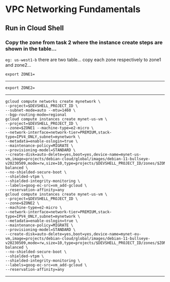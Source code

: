 # VPC Networking Fundamentals
## Run in Cloud Shell
### Copy the zone from task 2 where the instance create steps are shown in the table...

`eg: us-west1-b` there are two table... copy each zone respectively to zone1 and zone2...

```
export ZONE1=
```
---
```
export ZONE2=
```
---
```
gcloud compute networks create mynetwork \
--project=$DEVSHELL_PROJECT_ID \
--subnet-mode=auto --mtu=1460 \
--bgp-routing-mode=regional
gcloud compute instances create mynet-us-vm \
--project=$DEVSHELL_PROJECT_ID \
--zone=$ZONE1 --machine-type=e2-micro \
--network-interface=network-tier=PREMIUM,stack-type=IPV4_ONLY,subnet=mynetwork \
--metadata=enable-oslogin=true \
--maintenance-policy=MIGRATE \
--provisioning-model=STANDARD \
--create-disk=auto-delete=yes,boot=yes,device-name=mynet-us-vm,image=projects/debian-cloud/global/images/debian-11-bullseye-v20230509,mode=rw,size=10,type=projects/$DEVSHELL_PROJECT_ID/zones/$ZONE1/diskTypes/pd-balanced \
--no-shielded-secure-boot \
--shielded-vtpm \
--shielded-integrity-monitoring \
--labels=goog-ec-src=vm_add-gcloud \
--reservation-affinity=any
gcloud compute instances create mynet-us-vm \
--project=$DEVSHELL_PROJECT_ID \
--zone=$ZONE2 \
--machine-type=e2-micro \
--network-interface=network-tier=PREMIUM,stack-type=IPV4_ONLY,subnet=mynetwork \
--metadata=enable-oslogin=true \
--maintenance-policy=MIGRATE \
--provisioning-model=STANDARD \
--create-disk=auto-delete=yes,boot=yes,device-name=mynet-eu-vm,image=projects/debian-cloud/global/images/debian-11-bullseye-v20230509,mode=rw,size=10,type=projects/$DEVSHELL_PROJECT_ID/zones/$ZONE2/diskTypes/pd-balanced \
--no-shielded-secure-boot \
--shielded-vtpm \
--shielded-integrity-monitoring \
--labels=goog-ec-src=vm_add-gcloud \
--reservation-affinity=any
```
____
